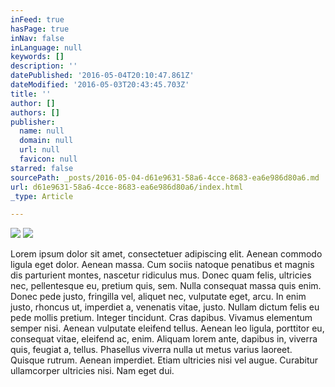 ```yaml
---
inFeed: true
hasPage: true
inNav: false
inLanguage: null
keywords: []
description: ''
datePublished: '2016-05-04T20:10:47.861Z'
dateModified: '2016-05-03T20:43:45.703Z'
title: ''
author: []
authors: []
publisher:
  name: null
  domain: null
  url: null
  favicon: null
starred: false
sourcePath: _posts/2016-05-04-d61e9631-58a6-4cce-8683-ea6e986d80a6.md
url: d61e9631-58a6-4cce-8683-ea6e986d80a6/index.html
_type: Article

---
```

![](https://the-grid-user-content.s3-us-west-2.amazonaws.com/c47c8fe2-c200-44b9-9572-ec25c90eb4fa.jpg)
![](https://the-grid-user-content.s3-us-west-2.amazonaws.com/dc9d361e-60ac-46e0-8337-58b6f56af5d5.jpg)

Lorem ipsum dolor sit amet, consectetuer adipiscing elit. Aenean commodo ligula eget dolor. Aenean massa. Cum sociis natoque penatibus et magnis dis parturient montes, nascetur ridiculus mus. Donec quam felis, ultricies nec, pellentesque eu, pretium quis, sem. Nulla consequat massa quis enim. Donec pede justo, fringilla vel, aliquet nec, vulputate eget, arcu. In enim justo, rhoncus ut, imperdiet a, venenatis vitae, justo. Nullam dictum felis eu pede mollis pretium. Integer tincidunt. Cras dapibus. Vivamus elementum semper nisi. Aenean vulputate eleifend tellus. Aenean leo ligula, porttitor eu, consequat vitae, eleifend ac, enim. Aliquam lorem ante, dapibus in, viverra quis, feugiat a, tellus. Phasellus viverra nulla ut metus varius laoreet. Quisque rutrum. Aenean imperdiet. Etiam ultricies nisi vel augue. Curabitur ullamcorper ultricies nisi. Nam eget dui.